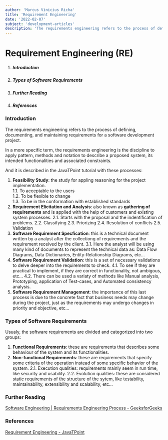 ```yaml
---
author: 'Marcus Vinicius Richa'
title: 'Requirement Engineering'
date: '2022-02-07'
subject: 'development-articles'
description: 'The requirements engineering refers to the process of defining, documenting, and maintaining requirements for a software development project.'
---
```


# Requirement Engineering (RE)

1. ##### Introduction   
2. ##### Types of Software Requirements
3. ##### Further Reading
4. ##### References

### Introduction

The requirements engineering refers to the process of defining, documenting, and maintaining requirements for a software development project.

In a more specific term, the requirements engineering is the discipline to apply pattern, methods and notation to describe a proposed system, its intended functionalities and associated constraints.

And it is described in the JavaTPoint tutorial with these processes:

1. **Feasibility Study**: the study for appling reasoning for the project implementation.       
	1.1. To acceptable to the users    
	1.2. To be flexible to change     
	1.3. To be in the conformation with established standards     
2. **Requirement Elicitation and Analysis**: also known as **gathering of requirements** and is applied with the help of customers and existing system processes.
	2.1. Starts with the proposal and the indentification of problems.
	2.2. Classifying
	2.3. Priorizing 
	2.4. Resolution of conflicts
	2.5. Validation
3. **Software Requirement Specfication**: this is a technical document written by a analyst after the collectiong of requirements and the requirement received by the client.
	3.1. Here the analyst will be using many kind of documents to represent the technical data as: Data Flow Diagrams, Data Dictionaries, Entity-Relationship Diagrams, etc...
4. **Software Requirement Validation**: this is a set of necessary validations to delve deeper into the requirements to check.
	4.1. To see if they are practical to implement, if they are correct in functionality, not ambigous, etc...
	4.2. There can be used a variaty of methods like Manual analysis, Prototyping, application of Test-cases, and Automated consistency analysis.
5. **Software Requirement Management**: the importance of this last process is due to the concrete fact that business needs may change during the project, just as the requirements may undergo changes in priority and objective, etc...


### Types of Software Requirements

Usualy, the software requirements are divided and categorized into two groups:

1. **Functional Requirements**: these are requirements that describes some behaviour of the system and its functionalities.
2. **Non-functional Requirements**: these are requirements that specify some criteria of the operation instead of some specific behavior of the system.
	2.1. Execution qualities: requirements mainly seem in run time, like security and usability.
	2.2. Evolution qualities: these are considered static requirements of the structure of the sytem, like testability, maintainability, extensibility and scalability, etc...



### Further Reading


[Software Engineering | Requirements Engineering Process - GeeksforGeeks](https://www.geeksforgeeks.org/software-engineering-requirements-engineering-process/)


### References


[Requirement Engineering  - JavaTPoint](https://www.javatpoint.com/software-engineering-requirement-engineering)



